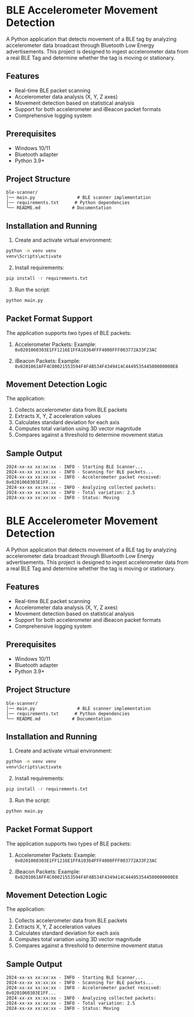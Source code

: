 # BLE Accelerometer Movement Detection

A Python application that detects movement of a BLE tag by analyzing accelerometer data broadcast through Bluetooth Low Energy advertisements. This project is designed to ingest accelerometer data from a real BLE Tag and determine whether the tag is moving or stationary.

## Features

- Real-time BLE packet scanning
- Accelerometer data analysis (X, Y, Z axes)
- Movement detection based on statistical analysis
- Support for both accelerometer and iBeacon packet formats
- Comprehensive logging system


## Prerequisites

- Windows 10/11
- Bluetooth adapter
- Python 3.9+ 

## Project Structure

```
ble-scanner/
│── main.py                # BLE scanner implementation
│── requirements.txt      # Python dependencies
└── README.md            # Documentation
```

## Installation and Running

1. Create and activate virtual environment:
```bash
python -m venv venv
venv\Scripts\activate
```

2. Install requirements:
```bash
pip install -r requirements.txt
```

3. Run the script:
```bash
python main.py
```

## Packet Format Support

The application supports two types of BLE packets:

1. Accelerometer Packets:
Example: `0x0201060303E1FF1216E1FFA10364FFF4000FFF003772A33F23AC`

2. iBeacon Packets:
Example: `0x0201061AFF4C00021553594F4F4B534F4349414C444953544500000000E8`

## Movement Detection Logic

The application:
1. Collects accelerometer data from BLE packets
2. Extracts X, Y, Z acceleration values
3. Calculates standard deviation for each axis
4. Computes total variation using 3D vector magnitude
5. Compares against a threshold to determine movement status

## Sample Output

```
2024-xx-xx xx:xx:xx - INFO - Starting BLE Scanner...
2024-xx-xx xx:xx:xx - INFO - Scanning for BLE packets...
2024-xx-xx xx:xx:xx - INFO - Accelerometer packet received: 0x0201060303E1FF...
2024-xx-xx xx:xx:xx - INFO - Analyzing collected packets:
2024-xx-xx xx:xx:xx - INFO - Total variation: 2.5
2024-xx-xx xx:xx:xx - INFO - Status: Moving
```
# BLE Accelerometer Movement Detection

A Python application that detects movement of a BLE tag by analyzing accelerometer data broadcast through Bluetooth Low Energy advertisements. This project is designed to ingest accelerometer data from a real BLE Tag and determine whether the tag is moving or stationary.

## Features

- Real-time BLE packet scanning
- Accelerometer data analysis (X, Y, Z axes)
- Movement detection based on statistical analysis
- Support for both accelerometer and iBeacon packet formats
- Comprehensive logging system


## Prerequisites

- Windows 10/11
- Bluetooth adapter
- Python 3.9+ 

## Project Structure

```
ble-scanner/
│── main.py                # BLE scanner implementation
│── requirements.txt      # Python dependencies
└── README.md            # Documentation
```

## Installation and Running

1. Create and activate virtual environment:
```bash
python -m venv venv
venv\Scripts\activate
```

2. Install requirements:
```bash
pip install -r requirements.txt
```

3. Run the script:
```bash
python main.py
```

## Packet Format Support

The application supports two types of BLE packets:

1. Accelerometer Packets:
Example: `0x0201060303E1FF1216E1FFA10364FFF4000FFF003772A33F23AC`

2. iBeacon Packets:
Example: `0x0201061AFF4C00021553594F4F4B534F4349414C444953544500000000E8`

## Movement Detection Logic

The application:
1. Collects accelerometer data from BLE packets
2. Extracts X, Y, Z acceleration values
3. Calculates standard deviation for each axis
4. Computes total variation using 3D vector magnitude
5. Compares against a threshold to determine movement status

## Sample Output

```
2024-xx-xx xx:xx:xx - INFO - Starting BLE Scanner...
2024-xx-xx xx:xx:xx - INFO - Scanning for BLE packets...
2024-xx-xx xx:xx:xx - INFO - Accelerometer packet received: 0x0201060303E1FF...
2024-xx-xx xx:xx:xx - INFO - Analyzing collected packets:
2024-xx-xx xx:xx:xx - INFO - Total variation: 2.5
2024-xx-xx xx:xx:xx - INFO - Status: Moving
```

